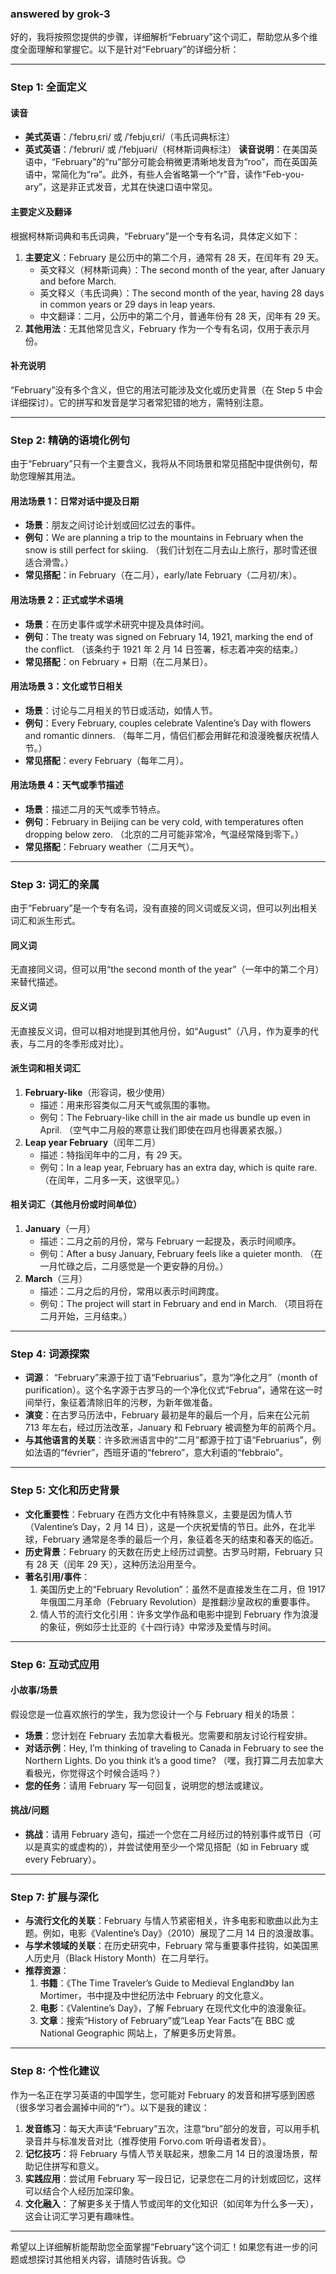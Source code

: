 ### answered by grok-3
好的，我将按照您提供的步骤，详细解析“February”这个词汇，帮助您从多个维度全面理解和掌握它。以下是针对“February”的详细分析：

---

### Step 1: 全面定义
#### 读音
- **美式英语**：/ˈfebrʊˌɛri/ 或 /ˈfebjuˌɛri/（韦氏词典标注）
- **英式英语**：/ˈfebrʊri/ 或 /ˈfebjuəri/（柯林斯词典标注）
**读音说明**：在美国英语中，“February”的“ru”部分可能会稍微更清晰地发音为“roo”，而在英国英语中，常简化为“rə”。此外，有些人会省略第一个“r”音，读作“Feb-you-ary”，这是非正式发音，尤其在快速口语中常见。

#### 主要定义及翻译
根据柯林斯词典和韦氏词典，“February”是一个专有名词，具体定义如下：
1. **主要定义**：February 是公历中的第二个月，通常有 28 天，在闰年有 29 天。
   - 英文释义（柯林斯词典）：The second month of the year, after January and before March.
   - 英文释义（韦氏词典）：The second month of the year, having 28 days in common years or 29 days in leap years.
   - 中文翻译：二月，公历中的第二个月，普通年份有 28 天，闰年有 29 天。
2. **其他用法**：无其他常见含义，February 作为一个专有名词，仅用于表示月份。

#### 补充说明
“February”没有多个含义，但它的用法可能涉及文化或历史背景（在 Step 5 中会详细探讨）。它的拼写和发音是学习者常犯错的地方，需特别注意。

---

### Step 2: 精确的语境化例句
由于“February”只有一个主要含义，我将从不同场景和常见搭配中提供例句，帮助您理解其用法。
#### 用法场景 1：日常对话中提及日期
- **场景**：朋友之间讨论计划或回忆过去的事件。
- **例句**：We are planning a trip to the mountains in February when the snow is still perfect for skiing.
  （我们计划在二月去山上旅行，那时雪还很适合滑雪。）
- **常见搭配**：in February（在二月），early/late February（二月初/末）。

#### 用法场景 2：正式或学术语境
- **场景**：在历史事件或学术研究中提及具体时间。
- **例句**：The treaty was signed on February 14, 1921, marking the end of the conflict.
  （该条约于 1921 年 2 月 14 日签署，标志着冲突的结束。）
- **常见搭配**：on February + 日期（在二月某日）。

#### 用法场景 3：文化或节日相关
- **场景**：讨论与二月相关的节日或活动，如情人节。
- **例句**：Every February, couples celebrate Valentine’s Day with flowers and romantic dinners.
  （每年二月，情侣们都会用鲜花和浪漫晚餐庆祝情人节。）
- **常见搭配**：every February（每年二月）。

#### 用法场景 4：天气或季节描述
- **场景**：描述二月的天气或季节特点。
- **例句**：February in Beijing can be very cold, with temperatures often dropping below zero.
  （北京的二月可能非常冷，气温经常降到零下。）
- **常见搭配**：February weather（二月天气）。

---

### Step 3: 词汇的亲属
由于“February”是一个专有名词，没有直接的同义词或反义词，但可以列出相关词汇和派生形式。
#### 同义词
无直接同义词，但可以用“the second month of the year”（一年中的第二个月）来替代描述。

#### 反义词
无直接反义词，但可以相对地提到其他月份，如“August”（八月，作为夏季的代表，与二月的冬季形成对比）。

#### 派生词和相关词汇
1. **February-like**（形容词，极少使用）
   - 描述：用来形容类似二月天气或氛围的事物。
   - 例句：The February-like chill in the air made us bundle up even in April.
     （空气中二月般的寒意让我们即使在四月也得裹紧衣服。）
2. **Leap year February**（闰年二月）
   - 描述：特指闰年中的二月，有 29 天。
   - 例句：In a leap year, February has an extra day, which is quite rare.
     （在闰年，二月多一天，这很罕见。）

#### 相关词汇（其他月份或时间单位）
1. **January**（一月）
   - 描述：二月之前的月份，常与 February 一起提及，表示时间顺序。
   - 例句：After a busy January, February feels like a quieter month.
     （在一月忙碌之后，二月感觉是一个更安静的月份。）
2. **March**（三月）
   - 描述：二月之后的月份，常用以表示时间跨度。
   - 例句：The project will start in February and end in March.
     （项目将在二月开始，三月结束。）

---

### Step 4: 词源探索
- **词源**： “February”来源于拉丁语“Februarius”，意为“净化之月”（month of purification）。这个名字源于古罗马的一个净化仪式“Februa”，通常在这一时间举行，象征着清除旧年的污秽，为新年做准备。
- **演变**：在古罗马历法中，February 最初是年的最后一个月，后来在公元前 713 年左右，经过历法改革，January 和 February 被调整为年的前两个月。
- **与其他语言的关联**：许多欧洲语言中的“二月”都源于拉丁语“Februarius”，例如法语的“février”，西班牙语的“febrero”，意大利语的“febbraio”。

---

### Step 5: 文化和历史背景
- **文化重要性**：February 在西方文化中有特殊意义，主要是因为情人节（Valentine’s Day，2 月 14 日），这是一个庆祝爱情的节日。此外，在北半球，February 通常是冬季的最后一个月，象征着冬天的结束和春天的临近。
- **历史背景**：February 的天数在历史上经历过调整。古罗马时期，February 只有 28 天（闰年 29 天），这种历法沿用至今。
- **著名引用/事件**：
  1. 美国历史上的“February Revolution”：虽然不是直接发生在二月，但 1917 年俄国二月革命（February Revolution）是推翻沙皇政权的重要事件。
  2. 情人节的流行文化引用：许多文学作品和电影中提到 February 作为浪漫的象征，例如莎士比亚的《十四行诗》中常涉及爱情与时间。

---

### Step 6: 互动式应用
#### 小故事/场景
假设您是一位喜欢旅行的学生，我为您设计一个与 February 相关的场景：
- **场景**：您计划在 February 去加拿大看极光。您需要和朋友讨论行程安排。
- **对话示例**：Hey, I’m thinking of traveling to Canada in February to see the Northern Lights. Do you think it’s a good time? （嘿，我打算二月去加拿大看极光，你觉得这个时候合适吗？）
- **您的任务**：请用 February 写一句回复，说明您的想法或建议。

#### 挑战/问题
- **挑战**：请用 February 造句，描述一个您在二月经历过的特别事件或节日（可以是真实的或虚构的），并尝试使用至少一个常见搭配（如 in February 或 every February）。

---

### Step 7: 扩展与深化
- **与流行文化的关联**：February 与情人节紧密相关，许多电影和歌曲以此为主题。例如，电影《Valentine’s Day》（2010）展现了二月 14 日的浪漫故事。
- **与学术领域的关联**：在历史研究中，February 常与重要事件挂钩，如美国黑人历史月（Black History Month）在二月举行。
- **推荐资源**：
  1. **书籍**：《The Time Traveler’s Guide to Medieval England》by Ian Mortimer，书中提及中世纪历法中 February 的文化意义。
  2. **电影**：《Valentine’s Day》，了解 February 在现代文化中的浪漫象征。
  3. **文章**：搜索“History of February”或“Leap Year Facts”在 BBC 或 National Geographic 网站上，了解更多历史背景。

---

### Step 8: 个性化建议
作为一名正在学习英语的中国学生，您可能对 February 的发音和拼写感到困惑（很多学习者会漏掉中间的“r”）。以下是我的建议：
1. **发音练习**：每天大声读“February”五次，注意“bru”部分的发音，可以用手机录音并与标准发音对比（推荐使用 Forvo.com 听母语者发音）。
2. **记忆技巧**：将 February 与情人节关联起来，想象二月 14 日的浪漫场景，帮助记住拼写和意义。
3. **实践应用**：尝试用 February 写一段日记，记录您在二月的计划或回忆，这样可以结合个人经历加深印象。
4. **文化融入**：了解更多关于情人节或闰年的文化知识（如闰年为什么多一天），这会让词汇学习更有趣味性。

---

希望以上详细解析能帮助您全面掌握“February”这个词汇！如果您有进一步的问题或想探讨其他相关内容，请随时告诉我。😊